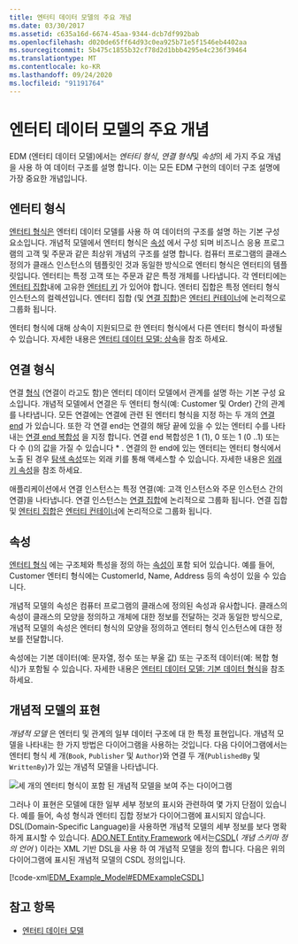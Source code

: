 ```yaml
---
title: 엔터티 데이터 모델의 주요 개념
ms.date: 03/30/2017
ms.assetid: c635a16d-6674-45aa-9344-dcb7df992bab
ms.openlocfilehash: d020de65ff64d93c0ea925b71e5f1546eb4402aa
ms.sourcegitcommit: 5b475c1855b32cf78d2d1bbb4295e4c236f39464
ms.translationtype: MT
ms.contentlocale: ko-KR
ms.lasthandoff: 09/24/2020
ms.locfileid: "91191764"
---
```

# <a name="entity-data-model-key-concepts"></a>엔터티 데이터 모델의 주요 개념

EDM (엔터티 데이터 모델)에서는 *엔터티 형식*, *연결 형식*및 *속성*의 세 가지 주요 개념을 사용 하 여 데이터 구조를 설명 합니다. 이는 모든 EDM 구현의 데이터 구조 설명에 가장 중요한 개념입니다.  
  
## <a name="entity-type"></a>엔터티 형식  

 [엔터티 형식은](entity-type.md) 엔터티 데이터 모델를 사용 하 여 데이터의 구조를 설명 하는 기본 구성 요소입니다. 개념적 모델에서 엔터티 형식은 [속성](property.md) 에서 구성 되며 비즈니스 응용 프로그램의 고객 및 주문과 같은 최상위 개념의 구조를 설명 합니다. 컴퓨터 프로그램의 클래스 정의가 클래스 인스턴스의 템플릿인 것과 동일한 방식으로 엔터티 형식은 엔터티의 템플릿입니다. 엔터티는 특정 고객 또는 주문과 같은 특정 개체를 나타냅니다. 각 엔터티에는 [엔터티 집합](entity-set.md)내에 고유한 [엔터티 키](entity-key.md) 가 있어야 합니다.  엔터티 집합은 특정 엔터티 형식 인스턴스의 컬렉션입니다. 엔터티 집합 (및 [연결 집합](association-set.md))은 [엔터티 컨테이너](entity-container.md)에 논리적으로 그룹화 됩니다.  
  
 엔터티 형식에 대해 상속이 지원되므로 한 엔터티 형식에서 다른 엔터티 형식이 파생될 수 있습니다. 자세한 내용은 [엔터티 데이터 모델: 상속](entity-data-model-inheritance.md)을 참조 하세요.  
  
## <a name="association-type"></a>연결 형식  

 연결 [형식](association-type.md) (연결이 라고도 함)은 엔터티 데이터 모델에서 관계를 설명 하는 기본 구성 요소입니다. 개념적 모델에서 연결은 두 엔터티 형식(예: Customer 및 Order) 간의 관계를 나타냅니다. 모든 연결에는 연결에 관련 된 엔터티 형식을 지정 하는 두 개의 [연결 end](association-end.md) 가 있습니다. 또한 각 연결 end는 연결의 해당 끝에 있을 수 있는 엔터티 수를 나타내는 [연결 end 복합성](association-end-multiplicity.md) 을 지정 합니다. 연결 end 복합성은 1 (1), 0 또는 1 (0 ..1) 또는 다 수 ()의 값을 가질 수 있습니다 \* . 연결의 한 end에 있는 엔터티는 엔터티 형식에서 노출 된 경우 [탐색 속성](navigation-property.md)또는 외래 키를 통해 액세스할 수 있습니다. 자세한 내용은 [외래 키 속성](foreign-key-property.md)을 참조 하세요.  
  
 애플리케이션에서 연결 인스턴스는 특정 연결(예: 고객 인스턴스와 주문 인스턴스 간의 연결)을 나타냅니다. 연결 인스턴스는 [연결 집합](association-set.md)에 논리적으로 그룹화 됩니다. 연결 집합 및 [엔터티 집합](entity-set.md)은 [엔터티 컨테이너](entity-container.md)에 논리적으로 그룹화 됩니다.  
  
## <a name="property"></a>속성  

 [엔터티 형식](entity-type.md) 에는 구조체와 특성을 정의 하는 [속성이](property.md) 포함 되어 있습니다. 예를 들어, Customer 엔터티 형식에는 CustomerId, Name, Address 등의 속성이 있을 수 있습니다.  
  
 개념적 모델의 속성은 컴퓨터 프로그램의 클래스에 정의된 속성과 유사합니다. 클래스의 속성이 클래스의 모양을 정의하고 개체에 대한 정보를 전달하는 것과 동일한 방식으로, 개념적 모델의 속성은 엔터티 형식의 모양을 정의하고 엔터티 형식 인스턴스에 대한 정보를 전달합니다.  
  
 속성에는 기본 데이터(예: 문자열, 정수 또는 부울 값) 또는 구조적 데이터(예: 복합 형식)가 포함될 수 있습니다. 자세한 내용은 [엔터티 데이터 모델: 기본 데이터 형식](entity-data-model-primitive-data-types.md)을 참조 하세요.  
  
## <a name="representations-of-a-conceptual-model"></a>개념적 모델의 표현  

 *개념적 모델* 은 엔터티 및 관계의 일부 데이터 구조에 대 한 특정 표현입니다. 개념적 모델을 나타내는 한 가지 방법은 다이어그램을 사용하는 것입니다. 다음 다이어그램에서는 엔터티 형식 세 개(`Book`, `Publisher` 및 `Author`)와 연결 두 개(`PublishedBy` 및 `WrittenBy`)가 있는 개념적 모델을 나타냅니다.  
  
 ![세 개의 엔터티 형식이 포함 된 개념적 모델을 보여 주는 다이어그램](./media/entity-data-model-key-concepts/conceptual-model-entity-types-associations.gif)  
  
 그러나 이 표현은 모델에 대한 일부 세부 정보의 표시와 관련하여 몇 가지 단점이 있습니다. 예를 들어, 속성 형식과 엔터티 집합 정보가 다이어그램에 표시되지 않습니다. DSL(Domain-Specific Language)을 사용하면 개념적 모델의 세부 정보를 보다 명확하게 표시할 수 있습니다. [ADO.NET Entity Framework](./ef/index.md) 에서는[CSDL](/ef/ef6/modeling/designer/advanced/edmx/csdl-spec)( *개념 스키마 정의 언어* ) 이라는 XML 기반 DSL을 사용 하 여 개념적 모델을 정의 합니다. 다음은 위의 다이어그램에 표시된 개념적 모델의 CSDL 정의입니다.  
  
 [!code-xml[EDM_Example_Model#EDMExampleCSDL](../../../../samples/snippets/xml/VS_Snippets_Data/edm_example_model/xml/books.edmx#edmexamplecsdl)]  
  
## <a name="see-also"></a>참고 항목

- [엔터티 데이터 모델](entity-data-model.md)
